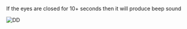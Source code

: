 If the eyes are closed for 10+ seconds then it will produce beep sound

![DD](https://github.com/user-attachments/assets/6bd6e0cc-323a-4fd8-9814-c8debc750988)
